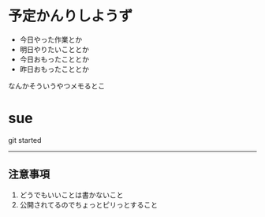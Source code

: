 # 予定かんりしようず

- 今日やった作業とか
- 明日やりたいこととか
- 今日おもったこととか
- 昨日おもったこととか

なんかそういうやつメモるとこ

# sue
git started

---

## 注意事項
1. どうでもいいことは書かないこと
2. 公開されてるのでちょっとピリっとすること
